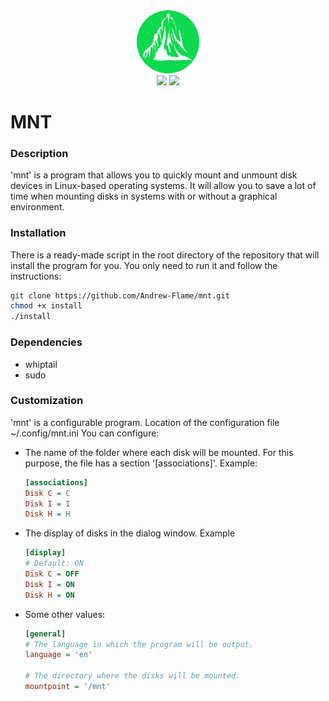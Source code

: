 <div align=center style='text-align: center'>
    <img src='images/logo.svg' width=20%/><br>
    <img src='https://img.shields.io/github/repo-size/Andrew-Flame/mnt?style=for-the-badge'/>
    <img src='https://img.shields.io/github/license/Andrew-Flame/mnt?color=%233FBA12&style=for-the-badge'><br>
</div>

# MNT
### Description
'mnt' is a program that allows you to quickly mount and unmount disk devices in Linux-based operating systems. It will allow you to save a lot of time when mounting disks in systems with or without a graphical environment.

### Installation
There is a ready-made script in the root directory of the repository that will install the program for you. You only need to run it and follow the instructions:
```BASH
git clone https://github.com/Andrew-Flame/mnt.git
chmod +x install
./install
```

### Dependencies
- whiptail
- sudo

### Customization
'mnt' is a configurable program. Location of the configuration file ~/.config/mnt.ini
You can configure:
- The name of the folder where each disk will be mounted. For this purpose, the file has a section '[associations]'. Example:
  ```INI
  [associations]
  Disk C = C
  Disk I = I
  Disk H = H
  ```
- The display of disks in the dialog window. Example
  ```INI
  [display]
  # Default: ON
  Disk C = OFF
  Disk I = ON
  Disk H = ON
  ```
- Some other values:
  ```INI
  [general]
  # The language in which the program will be output.
  language = 'en'

  # The directory where the disks will be mounted.
  mountpoint = '/mnt'
  ```